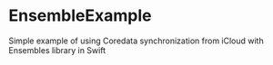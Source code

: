 # EnsembleExample
Simple example of using Coredata synchronization from iCloud with Ensembles library in Swift
